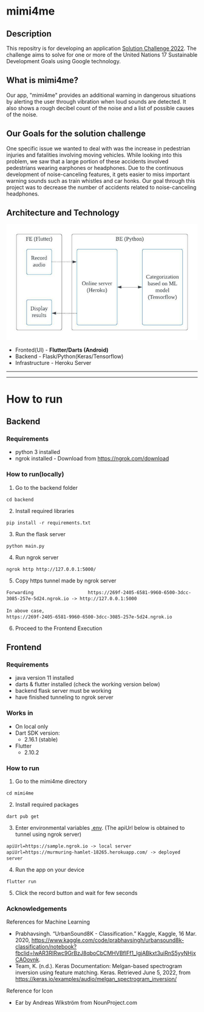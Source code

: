 # mimi4me

## Description
This repositry is for developing an application [Solution Challenge 2022](https://developers.google.com/community/gdsc-solution-challenge). The challenge aims to solve for one or more of the United Nations 17 Sustainable Development Goals using Google technology.

## What is mimi4me?

Our app, "mimi4me" provides an additional warning in dangerous situations by alerting the user through vibration when loud sounds are detected. It also shows a rough decibel count of the noise and a list of possible causes of the noise.

## Our Goals for the solution challenge

One specific issue we wanted to deal with was the increase in pedestrian injuries and fatalities involving moving vehicles. While looking into this problem, we saw that a large portion of these accidents involved pedestrians wearing earphones or headphones. Due to the continuous development of noise-canceling features, it gets easier to miss important warning sounds such as train whistles and car honks. Our goal through this project was to decrease the number of accidents related to noise-canceling headphones.

## Architecture and Technology

![architecture image](static/architecture.jpg)

- Fronted(UI) - **Flutter/Darts (Android)** 
- Backend - Flask/Python(Keras/Tensorflow)
- Infrastructure - Heroku Server

---
---

# How to run

## Backend

### Requirements
- python 3 installed
- ngrok installed - Download from https://ngrok.com/download

### How to run(locally)
1. Go to the backend folder
``` 
cd backend
```
2. Install required libraries
```
pip install -r requirements.txt
```
3. Run the flask server
```
python main.py
```
4. Run ngrok server
```
ngrok http http://127.0.0.1:5000/
```
5. Copy https tunnel made by ngrok server 
```
Forwarding                    https://269f-2405-6581-9960-6500-3dcc-3085-257e-5d24.ngrok.io -> http://127.0.0.1:5000

In above case,
https://269f-2405-6581-9960-6500-3dcc-3085-257e-5d24.ngrok.io
```
6. Proceed to the Frontend Execution

## Frontend

### Requirements
- java version 11 installed
- darts & flutter installed (check the working version below)
- backend flask server must be working
- have finished tunneling to ngrok server

### Works in
- On local only
- Dart SDK version: 
    - 2.16.1 (stable)
- Flutter
    - 2.10.2

### How to run
1. Go to the mimi4me directory
``` 
cd mimi4me
```
2. Install required packages
```
dart pub get
```
3. Enter environmental variables [.env](/mimi4me/.env). (The apiUrl below is obtained to tunnel using ngrok server)

```
apiUrl=https://sample.ngrok.io -> local server
apiUrl=https://murmuring-hamlet-18265.herokuapp.com/ -> deployed server
```
4. Run the app on your device
```
flutter run
```
5. Click the record button and wait for few seconds

### Acknowledgements

References for Machine Learning
- Prabhavsingh. “UrbanSound8K - Classification.” Kaggle, Kaggle, 16 Mar. 2020, https://www.kaggle.com/code/prabhavsingh/urbansound8k-classification/notebook?fbclid=IwAR3RIRwc9GrBzJ8qboCbCMHVBflFf1_IgjABkxt3uiRnS5yyNHjxCAOovnk.
- Team, K. (n.d.). Keras Documentation: Melgan-based spectrogram inversion using feature matching. Keras. Retrieved June 5, 2022, from https://keras.io/examples/audio/melgan_spectrogram_inversion/ 

Reference for Icon
- Ear by Andreas Wikström from NounProject.com
